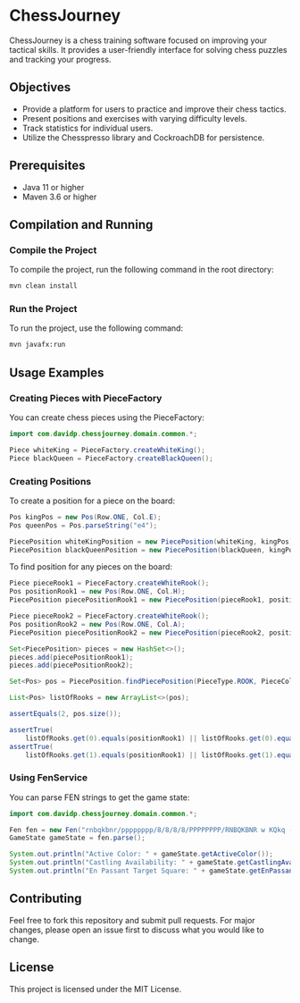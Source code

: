 # ChessJourney

ChessJourney is a chess training software focused on improving your tactical skills. It provides a user-friendly interface for solving chess puzzles and tracking your progress.

## Objectives
- Provide a platform for users to practice and improve their chess tactics.
- Present positions and exercises with varying difficulty levels.
- Track statistics for individual users.
- Utilize the Chesspresso library and CockroachDB for persistence.

## Prerequisites
- Java 11 or higher
- Maven 3.6 or higher

## Compilation and Running

### Compile the Project
To compile the project, run the following command in the root directory:
```bash
mvn clean install
```
### Run the Project
To run the project, use the following command:
```bash
mvn javafx:run
```
## Usage Examples

### Creating Pieces with PieceFactory

You can create chess pieces using the PieceFactory:
```java
import com.davidp.chessjourney.domain.common.*;

Piece whiteKing = PieceFactory.createWhiteKing();
Piece blackQueen = PieceFactory.createBlackQueen();
```

### Creating Positions

To create a position for a piece on the board:

```java
Pos kingPos = new Pos(Row.ONE, Col.E);
Pos queenPos = Pos.parseString("e4");

PiecePosition whiteKingPosition = new PiecePosition(whiteKing, kingPos);
PiecePosition blackQueenPosition = new PiecePosition(blackQueen, kingPos);

```

To find  position for any pieces on the board:

```java
Piece pieceRook1 = PieceFactory.createWhiteRook();
Pos positionRook1 = new Pos(Row.ONE, Col.H);
PiecePosition piecePositionRook1 = new PiecePosition(pieceRook1, positionRook1);

Piece pieceRook2 = PieceFactory.createWhiteRook();
Pos positionRook2 = new Pos(Row.ONE, Col.A);
PiecePosition piecePositionRook2 = new PiecePosition(pieceRook2, positionRook2);

Set<PiecePosition> pieces = new HashSet<>();
pieces.add(piecePositionRook1);
pieces.add(piecePositionRook2);

Set<Pos> pos = PiecePosition.findPiecePosition(PieceType.ROOK, PieceColor.WHITE, pieces);

List<Pos> listOfRooks = new ArrayList<>(pos);

assertEquals(2, pos.size());

assertTrue(
    listOfRooks.get(0).equals(positionRook1) || listOfRooks.get(0).equals(positionRook2));
assertTrue(
    listOfRooks.get(1).equals(positionRook1) || listOfRooks.get(1).equals(positionRook2));
```

### Using FenService

You can parse FEN strings to get the game state:

```java
import com.davidp.chessjourney.domain.common.*;

Fen fen = new Fen("rnbqkbnr/pppppppp/8/8/8/8/PPPPPPPP/RNBQKBNR w KQkq - 0 1");
GameState gameState = fen.parse();

System.out.println("Active Color: " + gameState.getActiveColor());
System.out.println("Castling Availability: " + gameState.getCastlingAvailability());
System.out.println("En Passant Target Square: " + gameState.getEnPassantTargetSquare());
```
## Contributing

Feel free to fork this repository and submit pull requests. For major changes, please open an issue first to discuss what you would like to change.

## License

This project is licensed under the MIT License.




